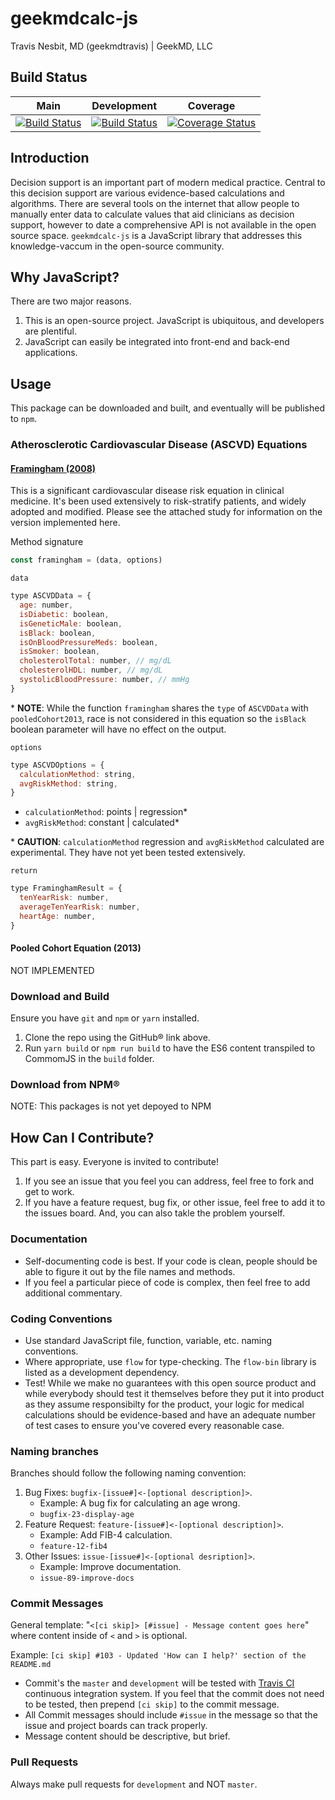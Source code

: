 # geekmdcalc-js

Travis Nesbit, MD (geekmdtravis) | GeekMD, LLC

## Build Status

| Main                                                                                                                              | Development                                                                                                                            | Coverage                                                                                                                                                               |
| --------------------------------------------------------------------------------------------------------------------------------- | -------------------------------------------------------------------------------------------------------------------------------------- | ---------------------------------------------------------------------------------------------------------------------------------------------------------------------- |
| [![Build Status](https://travis-ci.org/geekmdllc/geekmdcalc-js.svg?branch=master)](https://travis-ci.org/geekmdllc/geekmdcalc-js) | [![Build Status](https://travis-ci.org/geekmdllc/geekmdcalc-js.svg?branch=development)](https://travis-ci.org/geekmdllc/geekmdcalc-js) | [![Coverage Status](https://coveralls.io/repos/github/geekmdllc/geekmdcalc-js/badge.svg?branch=main)](https://coveralls.io/github/geekmdllc/geekmdcalc-js?branch=main) |

## Introduction

Decision support is an important part of modern medical practice. Central to this decision support are various evidence-based calculations and algorithms. There are several tools on the internet that allow people to manually enter data to calculate values that aid clinicians as decision support, however to date a comprehensive API is not available in the open source space. `geekmdcalc-js` is a JavaScript library that addresses this knowledge-vaccum in the open-source community.

## Why JavaScript?

There are two major reasons.

1. This is an open-source project. JavaScript is ubiquitous, and developers are plentiful.
2. JavaScript can easily be integrated into front-end and back-end applications.

## Usage

This package can be downloaded and built, and eventually will be published to `npm`.

### Atherosclerotic Cardiovascular Disease (ASCVD) Equations

#### [Framingham (2008)](https://www.ahajournals.org/doi/10.1161/circulationaha.107.699579#FD1)

This is a significant cardiovascular disease risk equation in clinical medicine. It's been used extensively to risk-stratify patients, and widely adopted and modified. Please see the attached study for information on the version implemented here.

Method signature

```js
const framingham = (data, options)
```

`data`

```js
type ASCVDData = {
  age: number,
  isDiabetic: boolean,
  isGeneticMale: boolean,
  isBlack: boolean,
  isOnBloodPressureMeds: boolean,
  isSmoker: boolean,
  cholesterolTotal: number, // mg/dL
  cholesterolHDL: number, // mg/dL
  systolicBloodPressure: number, // mmHg
}
```

\* **NOTE**: While the function `framingham` shares the `type` of `ASCVDData` with `pooledCohort2013`, race is not considered in this equation so the `isBlack` boolean parameter will have no effect on the output.

`options`

```js
type ASCVDOptions = {
  calculationMethod: string,
  avgRiskMethod: string,
}
```

- `calculationMethod`: points | regression\*
- `avgRiskMethod`: constant | calculated\*

\* **CAUTION**: `calculationMethod` regression and `avgRiskMethod` calculated are experimental. They have not yet been tested extensively.

`return`

```js
type FraminghamResult = {
  tenYearRisk: number,
  averageTenYearRisk: number,
  heartAge: number,
}
```

#### Pooled Cohort Equation (2013)

NOT IMPLEMENTED

### Download and Build

Ensure you have `git` and `npm` or `yarn` installed.

1. Clone the repo using the GitHub&reg; link above.
2. Run `yarn build` or `npm run build` to have the ES6 content transpiled to CommomJS in the `build` folder.

### Download from NPM&reg;

NOTE: This packages is not yet depoyed to NPM

## How Can I Contribute?

This part is easy. Everyone is invited to contribute!

1. If you see an issue that you feel you can address, feel free to fork and get to work.
2. If you have a feature request, bug fix, or other issue, feel free to add it to the issues board. And, you can also takle the problem yourself.

### Documentation

- Self-documenting code is best. If your code is clean, people should be able to figure it out by the file names and methods.
- If you feel a particular piece of code is complex, then feel free to add additional commentary.

### Coding Conventions

- Use standard JavaScript file, function, variable, etc. naming conventions.
- Where appropriate, use `flow` for type-checking. The `flow-bin` library is listed as a development dependency.
- Test! While we make no guarantees with this open source product and while everybody should test it themselves before they put it into product as they assume responsibilty for the product, your logic for medical calculations should be evidence-based and have an adequate number of test cases to ensure you've covered every reasonable case.

### Naming branches

Branches should follow the following naming convention:

1. Bug Fixes: `bugfix-[issue#]<-[optional description]>`.
   - Example: A bug fix for calculating an age wrong.
   - `bugfix-23-display-age`
2. Feature Request: `feature-[issue#]<-[optional description]>`.
   - Example: Add FIB-4 calculation.
   - `feature-12-fib4`
3. Other Issues: `issue-[issue#]<-[optional desription]>`.
   - Example: Improve documentation.
   - `issue-89-improve-docs`

### Commit Messages

General template: "`<[ci skip]> [#issue] - Message content goes here`" where content inside of `<` and `>` is optional.

Example: `[ci skip] #103 - Updated 'How can I help?' section of the README.md`

- Commit's the `master` and `development` will be tested with [Travis CI](https://travis-ci.org) continuous integration system. If you feel that the commit does not need to be tested, then prepend `[ci skip]` to the commit message.
- All Commit messages should include `#issue` in the message so that the issue and project boards can track properly.
- Message content should be descriptive, but brief.

### Pull Requests

Always make pull requests for `development` and NOT `master`.
